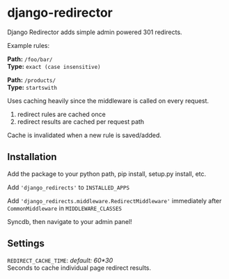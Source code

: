 django-redirector
=================

Django Redirector adds simple admin powered 301 redirects.


Example rules:  

**Path:** `/foo/bar/`  
**Type:** `exact (case insensitive)`  

**Path:** `/products/`  
**Type:** `startswith`  

Uses caching heavily since the middleware is called on every request.

1. redirect rules are cached once
2. redirect results are cached per request path

Cache is invalidated when a new rule is saved/added.


Installation
------------
Add the package to your python path, pip install, setup.py install, etc. 

Add `'django_redirects'` to `INSTALLED_APPS`

Add `'django_redirects.middleware.RedirectMiddleware'` immediately after `CommonMiddleware` in `MIDDLEWARE_CLASSES`

Syncdb, then navigate to your admin panel!


Settings
--------
``REDIRECT_CACHE_TIME``: _default: 60*30_  
Seconds to cache individual page redirect results. 

